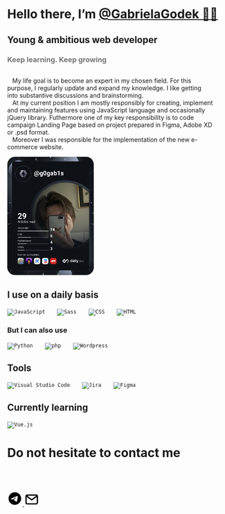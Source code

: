 # Hello there, I’m <a href="#">@GabrielaGodek 🖐🏻</a>

## Young & ambitious web developer
### <span style="opacity: 0.6">Keep learning. Keep growing </span> 
<section>
<div>
<p style="margin-right: 2em; display:inline-block; float: left;">
&nbsp;&nbsp;&nbsp;My life goal is to become an expert in my chosen field. For this purpose, I regularly update and expand my knowledge. I like getting into substantive discussions and brainstorming.<br>
&nbsp;&nbsp;&nbsp;At my current position I am mostly responsibly for creating, implement and maintaining features using JavaScript language and occasionally jQuery library. Futhermore one of my key responsibility is to code campaign Landing Page based on project prepared in Figma, Adobe XD or .psd format. <br>
&nbsp;&nbsp;&nbsp;Moreover I was responsible for the implementation of the new e-commerce website.
</p>

<a href="https://app.daily.dev/g0gab1s" >
    <img src="https://github.com/GabrielaGodek/GabrielaGodek/blob/main/devcard.svg" width="200" alt="g0gab1s's Dev Card"/>
</a>
</div>

</section>
<section>

## I use on a daily basis
<!-- [![Top Langs](https://github-readme-stats.vercel.app/api/top-langs/?username=GabrielaGodek&layout=compact&hide_progress=true)](https://github.com/GabrielaGodek/github-readme-stats) -->
<div align="left">
	<code><img height="35" src="https://user-images.githubusercontent.com/25181517/117447155-6a868a00-af3d-11eb-9cfe-245df15c9f3f.png" alt="JavaScript" title="JavaScript" style="margin-right: 2em;"/></code>
	<code><img height="35" src="https://user-images.githubusercontent.com/25181517/192158956-48192682-23d5-4bfc-9dfb-6511ade346bc.png" alt="Sass" title="Sass" style="margin-right: 2em;"/></code>
	<code><img height="35" src="https://user-images.githubusercontent.com/25181517/183898674-75a4a1b1-f960-4ea9-abcb-637170a00a75.png" alt="CSS" title="CSS" style="margin-right: 2em;"/></code>
    <code><img height="35" src="https://user-images.githubusercontent.com/25181517/192158954-f88b5814-d510-4564-b285-dff7d6400dad.png" alt="HTML" title="HTML" style="margin-right: 2em;"/></code>

</div>  

### But I can also use 

<div align="left">
	<code><img height="35" src="https://user-images.githubusercontent.com/25181517/183423507-c056a6f9-1ba8-4312-a350-19bcbc5a8697.png" alt="Python" title="Python" style="margin-right: 2em;"/></code>
	<code><img height="35" src="https://user-images.githubusercontent.com/25181517/183570228-6a040b9f-3ddf-47a2-a201-743121dac664.png" alt="php" title="php" style="margin-right: 2em;"/></code>
	<code><img height="35" src="https://user-images.githubusercontent.com/25181517/192158957-b1256181-356c-46a3-beb9-487af08a6266.png" alt="Wordpress" title="Wordpress" style="margin-right: 2em;"/></code>

</div>

## Tools
<div align="left">
	<code><img height="35" src="https://user-images.githubusercontent.com/25181517/192108891-d86b6220-e232-423a-bf5f-90903e6887c3.png" alt="Visual Studio Code" title="Visual Studio Code" style="margin-right: 2em;"/></code>
    <code><img height="35" src="https://user-images.githubusercontent.com/25181517/183912952-83784e94-629d-4c34-a961-ae2ae795b662.png" alt="Jira" title="Jira" style="margin-right: 2em;"/></code>
	<code><img height="35" src="https://user-images.githubusercontent.com/25181517/189715289-df3ee512-6eca-463f-a0f4-c10d94a06b2f.png" alt="Figma" title="Figma" /></code>
</div>


## Currently learning
<div align="left">
	<code><img height="35" src="https://user-images.githubusercontent.com/25181517/117448124-a2da9800-af3e-11eb-85d2-bd1b69b65603.png" alt="Vue.js" title="Vue.js" /></code>
</div>


</section>

# Do not hesitate to contact me

<div>
<a href="https://t.me/g0gabis" >
<?xml version="1.0" encoding="utf-8"? >
<svg fill="#000000"width="35" height="35" version="1.1" id="Layer_1" xmlns="http://www.w3.org/2000/svg" xmlns:xlink="http://www.w3.org/1999/xlink" 
	 viewBox="0 0 24 24" xml:space="preserve">

<path d="M12,2C6.5,2,2,6.5,2,12s4.5,10,10,10s10-4.5,10-10S17.5,2,12,2z M16.9,8.1l-1.7,8.2c-0.1,0.6-0.5,0.7-0.9,0.4l-2.6-2
	c-0.6,0.6-1.2,1.1-1.3,1.3c-0.2,0.1-0.3,0.3-0.5,0.3c-0.3,0-0.3-0.2-0.4-0.4l-0.9-3L5.9,12c-0.6-0.2-0.6-0.6,0.1-0.9l10.2-3.9
	C16.6,7.1,17.1,7.3,16.9,8.1z M14.5,9l-5.7,3.6l0.9,3l0.2-2l4.9-4.4C15.1,8.9,14.9,8.9,14.5,9z"/>
<rect width="24" height="24" fill="none"/>
</svg></a>
<a href="mail:godekgabriela39@gmail.com" >
<?xml version="1.0" encoding="utf-8"?>
<svg width="35" height="35" viewBox="0 0 24 24" fill="none" xmlns="http://www.w3.org/2000/svg">
<path fill-rule="evenodd" clip-rule="evenodd" d="M22 12C22 17.5228 17.5228 22 12 22C6.47715 22 2 17.5228 2 12C2 6.47715 6.47715 2 12 2C17.5228 2 22 6.47715 22 12ZM12.3583 9.38244C11.3857 9.787 9.44177 10.6243 6.52657 11.8944C6.05318 12.0827 5.8052 12.2669 5.78263 12.4469C5.74448 12.7513 6.12559 12.8711 6.64455 13.0343C6.71515 13.0565 6.78829 13.0795 6.86327 13.1038C7.37385 13.2698 8.06068 13.464 8.41773 13.4717C8.74161 13.4787 9.1031 13.3452 9.50219 13.0711C12.226 11.2325 13.632 10.3032 13.7202 10.2831C13.7825 10.269 13.8688 10.2512 13.9273 10.3032C13.9858 10.3552 13.98 10.4536 13.9738 10.48C13.9361 10.641 12.4401 12.0318 11.6659 12.7515C11.4246 12.9759 11.2534 13.135 11.2184 13.1714C11.14 13.2528 11.0601 13.3298 10.9833 13.4038C10.509 13.8611 10.1532 14.204 11.003 14.764C11.4114 15.0331 11.7381 15.2556 12.0641 15.4776C12.4201 15.7201 12.7752 15.9619 13.2347 16.2631C13.3517 16.3398 13.4635 16.4195 13.5724 16.4971C13.9867 16.7925 14.3589 17.0579 14.8188 17.0155C15.086 16.991 15.362 16.7397 15.5022 15.9903C15.8335 14.2193 16.4847 10.382 16.6352 8.80081C16.6484 8.66228 16.6318 8.48498 16.6185 8.40715C16.6051 8.32932 16.5773 8.21842 16.4761 8.13633C16.3563 8.03911 16.1714 8.01861 16.0886 8.02C15.7125 8.0267 15.1354 8.22735 12.3583 9.38244Z" fill="#000000"/>
</svg>
</a> 
<a href="https://www.linkedin.com/in/gabrielagodek/" >
<?xml version="1.0"?>
<svg width="35" height="35" viewBox="0 0 24 24" xmlns="http://www.w3.org/2000/svg">
	<g id="Complete">
		<g id="mail">
			<g>
				<polyline fill="none" points="4 8.2 12 14.1 20 8.2" stroke="#000000" stroke-linecap="round" stroke-linejoin="round" stroke-width="2" />
				<rect fill="none" height="14" rx="2" ry="2" stroke="#000000" stroke-linecap="round" stroke-linejoin="round" stroke-width="2" width="18" x="3" y="6.5" />
			</g>
		</g>
	</g>
</svg>
</a> 
</div>
